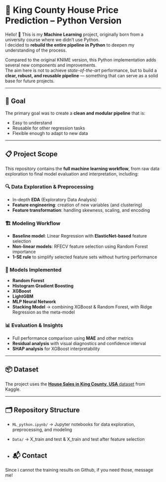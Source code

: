 # 🏡 King County House Price Prediction – Python Version

Hello! 👋 This is my **Machine Learning** project, originally born from a university course where we didn’t use Python.  
I decided to **rebuild the entire pipeline in Python** to deepen my understanding of the process.  

Compared to the original KNIME version, this Python implementation adds several new components and improvements.  
The aim here is not to achieve *state-of-the-art* performance, but to build a **clear, robust, and reusable pipeline** — something that can serve as a solid base for future projects.

---

## 🚀 Goal
The primary goal was to create a **clean and modular pipeline** that is:
- Easy to understand
- Reusable for other regression tasks
- Flexible enough to adapt to new data

---

## 📋 Project Scope
This repository contains the **full machine learning workflow**, from raw data exploration to final model evaluation and interpretation, including:

### 🔍 Data Exploration & Preprocessing
- In-depth **EDA** (Exploratory Data Analysis)
- **Feature engineering**: creation of new variables (and clustering)  
- **Feature transformation**: handling skewness, scaling, and encoding

### 🏗️ Modeling Workflow
- **Baseline model**: Linear Regression with **ElasticNet-based** feature selection  
- **Non-linear models**: RFECV feature selection using Random Forest importance  
- **1-SE rule** to simplify selected feature sets without hurting performance

### 🤖 Models Implemented
- **Random Forest**
- **Histogram Gradient Boosting**
- **XGBoost**
- **LightGBM**
- **MLP Neural Network**
- **Stacking Model** -> combining XGBoost & Random Forest, with Ridge Regression as the meta-model

### 📊 Evaluation & Insights
- Full performance comparison using **MAE** and other metrics  
- **Residual analysis** with visual diagnostics and confidence interval 
- **SHAP analysis** for XGBoost interpretability

---

## 📦 Dataset
The project uses the [**House Sales in King County, USA** dataset](https://www.kaggle.com/datasets/harlfoxem/housesalesprediction) from Kaggle.  

---

## 🗂️ Repository Structure
- `ML_python.ipynb/` -> Jupyter notebooks for data exploration, preprocessing, and modeling
- `Data/` -> X_train and test & X_train and test after feature selection

- ## 📬 Contact
Since i cannot the training results on Github, if you need those, message me!

